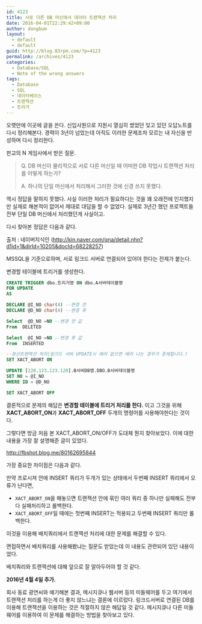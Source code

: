 ```yaml
---
id: 4123
title: 서로 다른 DB 머신에서 데이터 트랜잭션 처리
date: 2016-04-01T22:29:42+09:00
author: dongbum
layout:
  - default
  - default
guid: http://blog.83rpm.com/?p=4123
permalink: /archives/4123
categories:
  - Database/SQL
  - Note of the wrong answers
tags:
  - Database
  - SQL
  - 데이터베이스
  - 트랜잭션
  - 트리거
---
```

오랫만에 이곳에 글을 쓴다. 신입사원으로 지원시 열심히 썼었던 잊고 있던 오답노트를 다시 정리해본다. 경력이 3년이 넘었는데 아직도 이러한 문제조차 모르는 내 자신을 반성하며 다시 정리한다.

판교의 N 게임사에서 받은 질문.

> Q. DB 머신이 물리적으로 서로 다른 머신일 때 어떠한 DB 작업시 트랜잭션 처리를 어떻게 하는가?
>
> A. 하나의 단일 머신에서 처리해서 그러한 것에 신경 쓰지 못했다.

역시 정답을 말하지 못했다. 사실 이러한 처리가 필요하다는 것을 꽤 오래전에 인지했지만 실제로 해본적이 없어서 제대로 대답을 할 수 없었다. 실제로 3년간 했던 프로젝트들 전부 단일 DB 머신에서 처리했던게 사실이고.

다시 찾아본 정답은 다음과 같다.

출처 : 네이버지식인 (<http://kin.naver.com/qna/detail.nhn?d1id=1&dirId=10205&docId=68228257>)

MSSQL을 기준으로하며, 서로 링크드 서버로 연결되어 있어야 한다는 전제가 붙는다.

변경할 테이블에 트리거를 생성한다.

```SQL
CREATE TRIGGER dbo.트리거명 ON dbo.A서버테이블명
FOR UPDATE
AS

DECLARE @I_NO char(4) --변경 전
DECLARE @D_NO char(4) --변경 후

Select  @D_NO =NO --변경 전 값
From  DELETED

Select  @I_NO =NO --변경 후 값
From  INSERTED

--분산트랜잭션 처리(링크드 서버 UPDATE시 에러 없으면 에러 나는 경우가 존재합니다.)
SET XACT_ABORT ON

UPDATE [220.123.123.120].B서버DB명.DBO.B서버테이블명
SET NO = @I_NO
WHERE ID = @D_NO

SET XACT_ABORT OFF
```

결론적으로 문제의 해답은 **변경할 테이블에 트리거 처리를 한다.** 이고 그것을 위해 **XACT_ABORT_ON**과 **XACT_ABORT_OFF** 두개의 명령어를 사용해야한다는 것이다.

그렇다면 방금 처음 본 XACT_ABORT_ON/OFF가 도대체 뭔지 찾아보았다. 이에 대한 내용을 가장 잘 설명해준 글이 있었다.

<http://fbshot.blog.me/80162695844>

가장 중요한 차이점은 다음과 같다.

만약 프로시져 안에 INSERT 쿼리가 두개가 있는 상태에서 두번째 INSERT 쿼리에서 오류가 난다면,

  * `XACT_ABORT_ON`을 해놓으면 트랜잭션 안에 묶인 여러 쿼리 중 하나만 실패해도 전부다 실패처리하고 롤백한다.
  * `XACT_ABORT_OFF`일 때에는 첫번째 INSERT는 적용되고 두번째 INSERT 쿼리만 롤백한다.

이것을 이용해 배치쿼리에서 트랜잭션 처리에 대한 문제를 해결할 수 있다.

면접하면서 배치쿼리를 사용해봤냐는 질문도 받았는데 이 내용도 관련되어 있던 내용이었다.

배치쿼리와 트랜잭션에 대해 앞으로 잘 알아두어야 할 것 같다.

**2016년 4월 4일 추가.**

회사 동료 광연씨와 얘기해본 결과, 메시지큐나 웹서버 등의 미들웨어를 두고 여기에서 트랜잭션 처리를 하는게 더 좋지 않느냐는 결론에 이르렀다. 링크드서버로 연결된 DB를 이용해 트랜잭션을 이용하는 것은 적절하지 않은 해답일 것 같다. 메시지큐나 다른 미들웨어를 이용하여 이 문제를 해결하는 방법을 찾아보고 있다.
